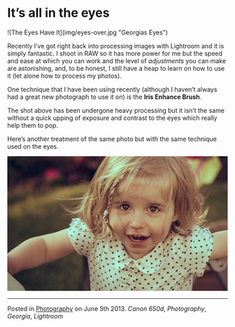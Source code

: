 # It’s all in the eyes

<div class="large-img"> ![The Eyes Have It](img/eyes-over.jpg "Georgias Eyes") </div>

Recently I’ve got right back into processing images with Lightroom and it is simply fantastic.  I shoot in RAW so it has more power for me but the speed and ease at which you can work and the level of _adjustments_ you can make are astonishing, and, to be honest, I still have a heap to learn on how to use it (let alone how to process my photos).

One technique that I have been using recently (although I haven’t always had a great new photograph to use it on) is the __Iris Enhance Brush__.

The shot above has been undergone heavy processing but it isn’t the same without a quick upping of exposure and contrast to the eyes which really help them to pop.

Here’s another treatment of the same photo but with the same technique used on the eyes.

![Vintage Eyes](img/eyes-vintage.jpg)

---

Posted in [Photography](../ "Photography") on June 5th 2013.  _Canon 650d_, _Photography_, _Georgia_, _Lightroom_